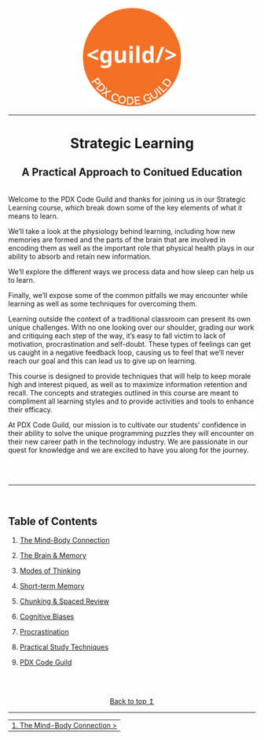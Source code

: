 <p align="center">
    <img src="./images/pdx_code_guild_logo.svg" width=200/>
<p>

---

<h1 align="center"> Strategic Learning</h1>
<h2 align="center">A Practical Approach to Conitued Education</h2>

<br>
Welcome to the PDX Code Guild and thanks for joining us in our Strategic Learning course, which break down some of the key elements of what it means to learn.

We’ll take a look at the physiology behind learning, including how new memories are formed and the parts of the brain that are involved in encoding them as well as the important role that physical health plays in our ability to absorb and retain new information.

We’ll explore the different ways we process data and how sleep can help us to learn.

Finally, we’ll expose some of the common pitfalls we may encounter while learning as well as some techniques for overcoming them.

Learning outside the context of a traditional classroom can present its own unique challenges. With no one looking over our shoulder, grading our work and critiquing each step of the way, it’s easy to fall victim to lack of motivation, procrastination and self-doubt. These types of feelings can get us caught in a negative feedback loop, causing us to feel that we’ll never reach our goal and this can lead us to give up on learning.

This course is designed to provide techniques that will help to keep morale high and interest piqued, as well as to maximize information retention and recall. The concepts and strategies outlined in this course are meant to compliment all learning styles and to provide activities and tools to enhance their efficacy.

At PDX Code Guild, our mission is to cultivate our students' confidence in their ability to solve the unique programming puzzles they will encounter on their new career path in the technology industry. We are passionate in our quest for knowledge and we are excited to have you along for the journey.

<br/>
<br/>

---

<br/>

## Table of Contents

1.  [The Mind-Body Connection](./mind_body_connection.md")

2.  [The Brain & Memory](./the_brain_and_memory.md)

3.  <a href="./modes_of_thinking.md">Modes of Thinking</a>

4.  <a href="./short_term_memory.md">Short-term Memory</a>

5.  <a href="./chunking_and_spaced_review.md">Chunking & Spaced Review</a>

6.  <a href="./cognitive_biases.md">Cognitive Biases</a>

7.  <a href="./procrastination.md">Procrastination</a>

8.  <a href="./practical_study_techniques.md">Practical Study Techniques</a>

9.  <a href="./pdx_code_guild.md">PDX Code Guild</a>

<br><br>

<center>
    <a href="#top">Back to top &mapstoup;</a>
</center>

---

<table style="width:100%">
    <tr>
        <td align="right">
            <a href="./mind_body_connection.md">
                1. The Mind-Body Connection >
            </a>
        </td>
    </tr>
</table>
